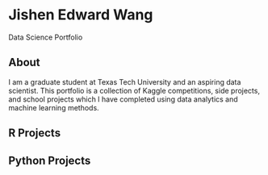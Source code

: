 # Jishen Edward Wang
Data Science Portfolio
## About
I am a graduate student at Texas Tech University and an aspiring data scientist. This portfolio is a collection of Kaggle competitions, side projects, and school projects which I have completed using data analytics and machine learning methods. 

## R Projects

## Python Projects

